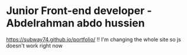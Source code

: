 # Junior Front-end developer - Abdelrahman abdo hussien
https://subway74.github.io/portfolio/
!! I'm changing the whole site so js doesn't work right now 


